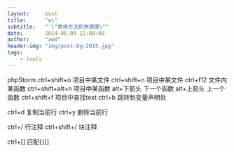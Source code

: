 ```yaml
---
layout:     post
title:      "ai"
subtitle:   " \"常用方法和快捷键\""
date:       2014-06-09 12:00:00
author:     "awd"
header-img: "img/post-bg-2015.jpg"
tags:
    - tools
---
```

phpStorm
ctrl+shift+o		项目中某文件
ctrl+shift+n 		项目中某文件
ctrl+f12			文件内某函数
ctrl+shift+alt+n		项目中某函数
alt+下箭头		下一个函数
alt+上箭头		上一个函数
ctrl+shift+f		项目中查找text
ctrl+b			跳转到变量声明处

ctrl+d	复制当前行
ctrl+y	删除当前行

ctrl+/			行注释
ctrl+shift+/	块注释

ctrl+[]	匹配{}[]
